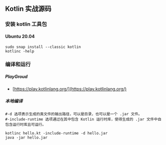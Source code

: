 ## Kotlin 实战源码

### 安装 kotlin 工具包

#### Ubuntu 20.04

```shell
sudo snap install --classic kotlin
kotlinc -help
```

### 编译和运行
##### PlayGroud
+ [https://play.kotlinlang.org/](https://play.kotlinlang.org/)
##### 本地编译
```
#-d 选项表示生成的类文件的输出路径，可以是目录，也可以是一个 .jar 文件。
#-include-runtime 选项通过在其中包含 Kotlin 运行时库，使得生成的 .jar 文件中自包含运行时库且可运行。

kotlinc hello.kt -include-runtime -d hello.jar
java -jar hello.jar
```

